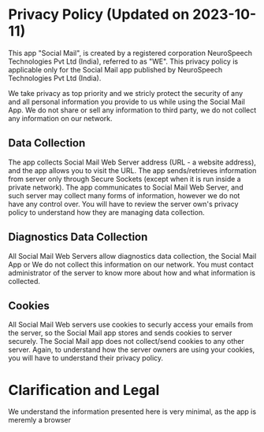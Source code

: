 # Privacy Policy (Updated on 2023-10-11)
This app "Social Mail", is created by a registered corporation NeuroSpeech Technologies Pvt Ltd (India), referred to as "WE". This privacy policy is applicable only for the Social Mail app published by NeuroSpeech Technologies Pvt Ltd (India).

We take privacy as top priority and we stricly protect the security of any and all personal information you provide to us while using the Social Mail App. We do not share or sell any information to third party, we do not collect any information on our network.


## Data Collection
The app collects Social Mail Web Server address (URL - a website address), and the app allows you to visit the URL. The app sends/retrieves information from server only through Secure Sockets (except when it is run inside a private network). The app communicates to Social Mail Web Server, and such server may collect many forms of information, however we do not have any control over. You will have to review the server own's privacy policy to understand how they are managing data collection.

## Diagnostics Data Collection
All Social Mail Web Servers allow diagnostics data collection, the Social Mail App or We do not collect this information on our network. You must contact administrator of the server to know more about how and what information is collected.

## Cookies
All Social Mail Web servers use cookies to securly access your emails from the server, so the Social Mail app stores and sends cookies to server securely. The Social Mail app does not collect/send cookies to any other server. Again, to understand how the server owners are using your cookies, you will have to understand their privacy policy.

# Clarification and Legal
We understand the information presented here is very minimal, as the app is meremly a browser